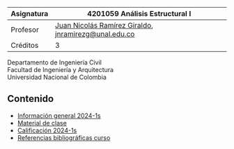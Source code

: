 | Asignatura | 4201059 Análisis Estructural I                                                         |
| ---        | ---                                                                                    |
| Profesor   | [Juan Nicolás Ramírez Giraldo](https://github.com/jnramirezg/), jnramirezg@unal.edu.co |
| Créditos   | 3                                                                                      |

Departamento de Ingeniería Civil\
Facultad de Ingeniería y Arquitectura\
Universidad Nacional de Colombia


## Contenido
- [Información general 2024-1s](/docs/analisis1-0-programa_calendario_2024-1s.pdf)
- [Material de clase]()
- [Calificación 2024-1s]()
- [Referencias bibliográficas curso](/docs/referencias_curso.md)
